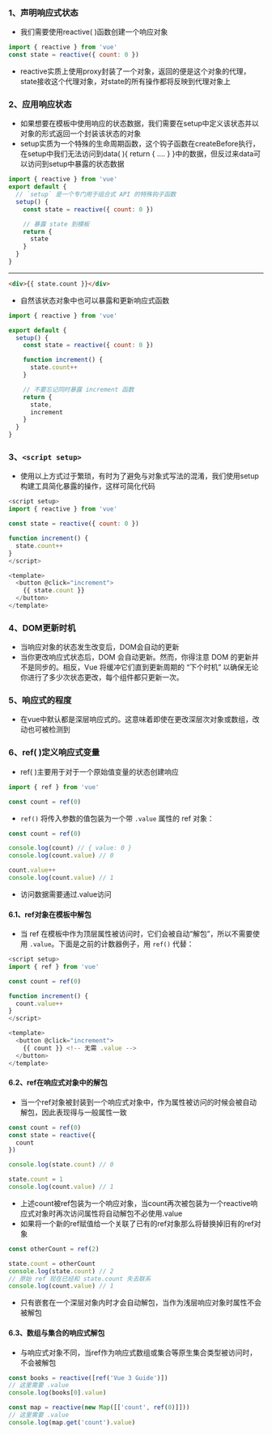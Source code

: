 ### 1、声明响应式状态
+ 我们需要使用reactive( )函数创建一个响应对象
```js
import { reactive } from 'vue'
const state = reactive({ count: 0 })
```
+ reactive实质上使用proxy封装了一个对象，返回的便是这个对象的代理，state接收这个代理对象，对state的所有操作都将反映到代理对象上
### 2、应用响应状态
+ 如果想要在模板中使用响应的状态数据，我们需要在setup中定义该状态并以对象的形式返回一个封装该状态的对象
+ setup实质为一个特殊的生命周期函数，这个钩子函数在createBefore执行，在setup中我们无法访问到data( ){
	  return {
		 .... 
	  }
  }中的数据，但反过来data可以访问到setup中暴露的状态数据
```js
import { reactive } from 'vue'
export default {
  // `setup` 是一个专门用于组合式 API 的特殊钩子函数
  setup() {
    const state = reactive({ count: 0 })

    // 暴露 state 到模板
    return {
      state
    }
  }
}
```
---
```html
<div>{{ state.count }}</div>
```
+ 自然该状态对象中也可以暴露和更新响应式函数
```js
import { reactive } from 'vue'

export default {
  setup() {
    const state = reactive({ count: 0 })

    function increment() {
      state.count++
    }

    // 不要忘记同时暴露 increment 函数
    return {
      state,
      increment
    }
  }
}
```
### 3、`<script setup>`
+ 使用以上方式过于繁琐，有时为了避免与对象式写法的混淆，我们使用setup构建工具简化暴露的操作，这样可简化代码
```js
<script setup>
import { reactive } from 'vue'

const state = reactive({ count: 0 })

function increment() {
  state.count++
}
</script>

<template>
  <button @click="increment">
    {{ state.count }}
  </button>
</template>
```
### 4、DOM更新时机
+ 当响应对象的状态发生改变后，DOM会自动的更新
+ 当你更改响应式状态后，DOM 会自动更新。然而，你得注意 DOM 的更新并不是同步的。相反，Vue 将缓冲它们直到更新周期的 “下个时机” 以确保无论你进行了多少次状态更改，每个组件都只更新一次。
### 5、响应式的程度
+ 在vue中默认都是深层响应式的。这意味着即使在更改深层次对象或数组，改动也可被检测到
### 6、ref( )定义响应式变量
+ ref( )主要用于对于一个原始值变量的状态创建响应
```js
import { ref } from 'vue'

const count = ref(0)
```
+ `ref()` 将传入参数的值包装为一个带 `.value` 属性的 ref 对象：
```js
const count = ref(0)

console.log(count) // { value: 0 }
console.log(count.value) // 0

count.value++
console.log(count.value) // 1
```
+ 访问数据需要通过.value访问
#### 6.1、ref对象在模板中解包
+ 当 ref 在模板中作为顶层属性被访问时，它们会被自动“解包”，所以不需要使用 `.value`。下面是之前的计数器例子，用 `ref()` 代替：
```js
<script setup>
import { ref } from 'vue'

const count = ref(0)

function increment() {
  count.value++
}
</script>

<template>
  <button @click="increment">
    {{ count }} <!-- 无需 .value -->
  </button>
</template>
```
#### 6.2、ref在响应式对象中的解包
+ 当一个ref对象被封装到一个响应式对象中，作为属性被访问的时候会被自动解包，因此表现得与一般属性一致
```js
const count = ref(0)
const state = reactive({
  count
})

console.log(state.count) // 0

state.count = 1
console.log(count.value) // 1
```
+ 上述count被ref包装为一个响应对象，当count再次被包装为一个reactive响应式对象时再次访问属性将自动解包不必使用.value
+ 如果将一个新的ref赋值给一个关联了已有的ref对象那么将替换掉旧有的ref对象
```js
const otherCount = ref(2)

state.count = otherCount
console.log(state.count) // 2
// 原始 ref 现在已经和 state.count 失去联系
console.log(count.value) // 1
```
+ 只有嵌套在一个深层对象内时才会自动解包，当作为浅层响应对象时属性不会被解包
#### 6.3、数组与集合的响应式解包
+ 与响应式对象不同，当ref作为响应式数组或集合等原生集合类型被访问时，不会被解包
```js
const books = reactive([ref('Vue 3 Guide')])
// 这里需要 .value
console.log(books[0].value)

const map = reactive(new Map([['count', ref(0)]]))
// 这里需要 .value
console.log(map.get('count').value)
```
